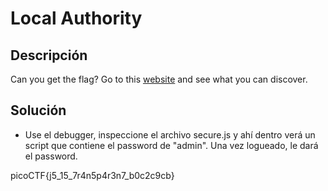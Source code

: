 # Local Authority

## Descripción
Can you get the flag? Go to this [website](http://saturn.picoctf.net:55826/) and see what you can discover.

## Solución
- Use el debugger, inspeccione el archivo secure.js y ahí dentro verá un script que contiene el password de "admin". Una vez logueado, le dará el password.

picoCTF{j5_15_7r4n5p4r3n7_b0c2c9cb}